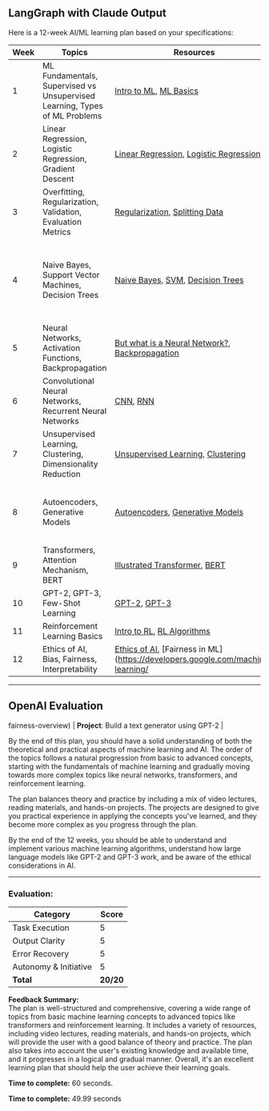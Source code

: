 ## LangGraph with Claude Output

Here is a 12-week AI/ML learning plan based on your specifications:

| Week | Topics | Resources | Project |
|------|--------|-----------|---------|
| 1 | ML Fundamentals, Supervised vs Unsupervised Learning, Types of ML Problems | [Intro to ML](https://www.coursera.org/learn/machine-learning), [ML Basics](https://developers.google.com/machine-learning/crash-course/ml-intro) | - |  
| 2 | Linear Regression, Logistic Regression, Gradient Descent | [Linear Regression](https://www.coursera.org/lecture/machine-learning/model-representation-db3jS), [Logistic Regression](https://www.coursera.org/lecture/machine-learning/classification-wlPeP) | - |
| 3 | Overfitting, Regularization, Validation, Evaluation Metrics | [Regularization](https://www.coursera.org/lecture/machine-learning/the-problem-of-overfitting-ACpHf), [Splitting Data](https://developers.google.com/machine-learning/crash-course/training-and-test-sets/splitting-data) | - |
| 4 | Naive Bayes, Support Vector Machines, Decision Trees | [Naive Bayes](https://www.youtube.com/watch?v=O2L2Uv9pdDA), [SVM](https://www.youtube.com/watch?v=efR1C6CvhmE), [Decision Trees](https://www.youtube.com/watch?v=7VeUPuFGJHk) | **Project**: Build a supervised learning model to predict housing prices |
| 5 | Neural Networks, Activation Functions, Backpropagation | [But what is a Neural Network?](https://www.youtube.com/watch?v=aircAruvnKk), [Backpropagation](https://www.youtube.com/watch?v=Ilg3gGewQ5U) | - |
| 6 | Convolutional Neural Networks, Recurrent Neural Networks | [CNN](https://www.coursera.org/lecture/convolutional-neural-networks/computer-vision-Ob1nR), [RNN](https://www.coursera.org/lecture/nlp-sequence-models/recurrent-neural-network-model-ftkzt) | - | 
| 7 | Unsupervised Learning, Clustering, Dimensionality Reduction | [Unsupervised Learning](https://www.coursera.org/lecture/machine-learning/unsupervised-learning-olRZo), [Clustering](https://developers.google.com/machine-learning/clustering/overview) | - |
| 8 | Autoencoders, Generative Models | [Autoencoders](https://www.youtube.com/watch?v=9zKuYvjFFS8), [Generative Models](https://developers.google.com/machine-learning/gan/generative) | **Project**: Build an image classifier using a CNN |  
| 9 | Transformers, Attention Mechanism, BERT | [Illustrated Transformer](https://jalammar.github.io/illustrated-transformer/), [BERT](https://jalammar.github.io/illustrated-bert/) | - |
| 10 | GPT-2, GPT-3, Few-Shot Learning | [GPT-2](https://openai.com/blog/better-language-models/), [GPT-3](https://arxiv.org/abs/2005.14165) | - |
| 11 | Reinforcement Learning Basics | [Intro to RL](https://www.coursera.org/lecture/machine-learning/what-is-reinforcement-learning-2Ynp1), [RL Algorithms](https://spinningup.openai.com/en/latest/spinningup/rl_intro2.html) | - |  
| 12 | Ethics of AI, Bias, Fairness, Interpretability | [Ethics of AI](https://www.youtube.com/watch?v=5AOX29NH08A), [Fairness in ML](https://developers.google.com/machine-learning/

---

## OpenAI Evaluation

fairness-overview) | **Project**: Build a text generator using GPT-2 |

By the end of this plan, you should have a solid understanding of both the theoretical and practical aspects of machine learning and AI. The order of the topics follows a natural progression from basic to advanced concepts, starting with the fundamentals of machine learning and gradually moving towards more complex topics like neural networks, transformers, and reinforcement learning. 

The plan balances theory and practice by including a mix of video lectures, reading materials, and hands-on projects. The projects are designed to give you practical experience in applying the concepts you've learned, and they become more complex as you progress through the plan.

By the end of the 12 weeks, you should be able to understand and implement various machine learning algorithms, understand how large language models like GPT-2 and GPT-3 work, and be aware of the ethical considerations in AI.

---

### Evaluation:

| Category | Score |
|----------|-------|
| Task Execution | 5 |
| Output Clarity | 5 |
| Error Recovery | 5 |
| Autonomy & Initiative | 5 |
| **Total** | **20/20** |

**Feedback Summary:**  
The plan is well-structured and comprehensive, covering a wide range of topics from basic machine learning concepts to advanced topics like transformers and reinforcement learning. It includes a variety of resources, including video lectures, reading materials, and hands-on projects, which will provide the user with a good balance of theory and practice. The plan also takes into account the user's existing knowledge and available time, and it progresses in a logical and gradual manner. Overall, it's an excellent learning plan that should help the user achieve their learning goals.

**Time to complete:** 60 seconds.

**Time to complete:** 49.99 seconds

